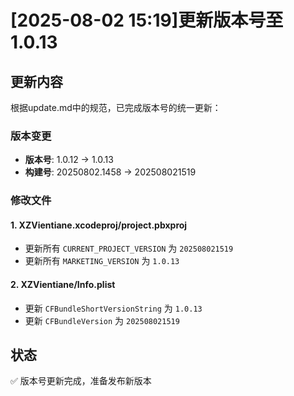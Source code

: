 # [2025-08-02 15:19]更新版本号至1.0.13

## 更新内容

根据update.md中的规范，已完成版本号的统一更新：

### 版本变更
- **版本号**: 1.0.12 → 1.0.13
- **构建号**: 20250802.1458 → 202508021519

### 修改文件

#### 1. XZVientiane.xcodeproj/project.pbxproj
- 更新所有 `CURRENT_PROJECT_VERSION` 为 `202508021519`
- 更新所有 `MARKETING_VERSION` 为 `1.0.13`

#### 2. XZVientiane/Info.plist
- 更新 `CFBundleShortVersionString` 为 `1.0.13`
- 更新 `CFBundleVersion` 为 `202508021519`

## 状态
✅ 版本号更新完成，准备发布新版本
